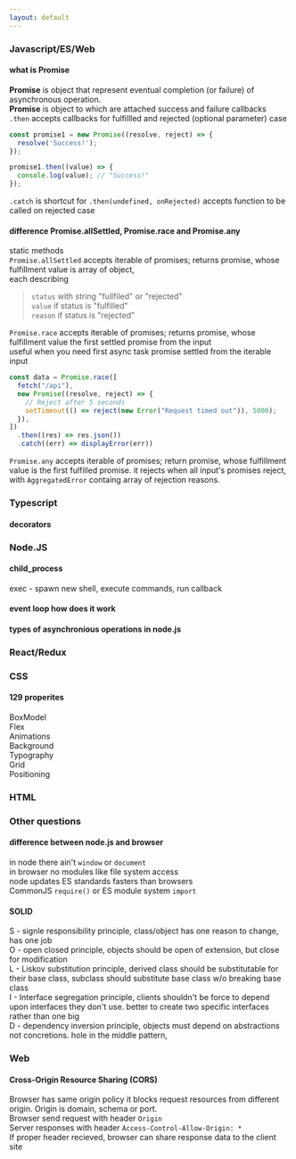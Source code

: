 ```yaml
---
layout: default
---
```


### Javascript/ES/Web  
#### what is Promise  
**Promise** is object that represent eventual completion (or failure) of asynchronous operation.  
**Promise** is object to which are attached success and failure callbacks   
`.then` accepts callbacks for fulfillled and rejected (optional parameter) case  
```js   
const promise1 = new Promise((resolve, reject) => {
  resolve('Success!');
});

promise1.then((value) => {
  console.log(value); // "Success!"
});
```  
`.catch` is shortcut for `.then(undefined, onRejected)`  accepts function to be called on rejected case  



#### difference Promise.allSettled, Promise.race and Promise.any  
static methods  
`Promise.allSettled` accepts iterable of promises; returns promise, whose fulfillment value is array of object,  
each describing  

> `status` with string "fullfiled" or "rejected"  
> `value` if status is "fulfilled"  
> `reason` if status is "rejected"  

`Promise.race` accepts iterable of promises; returns promise, whose fulfillment value the first settled promise from the input  
useful when you need first async task promise settled from the iterable input    
```js  
const data = Promise.race([
  fetch("/api"),
  new Promise((resolve, reject) => {
    // Reject after 5 seconds
    setTimeout(() => reject(new Error("Request timed out")), 5000);
  }),
])
  .then((res) => res.json())
  .catch((err) => displayError(err))
```  
`Promise.any` accepts iterable of promises; return promise, whose fulfillment value is the first fulfilled  promise. it rejects when all input's promises reject, with `AggregatedError` containg array of rejection reasons.  

### Typescript  
#### decorators  


### Node.JS  
#### 
#### child_process  
exec - spawn new shell, execute commands, run callback  


#### event loop how does it work  

#### types of asynchronious operations in node.js  



### React/Redux  



### CSS  
#### 129 properites  
BoxModel  
Flex   
Animations  
Background  
Typography  
Grid  
Positioning  

### HTML  
 

### Other questions  
#### difference between node.js and browser  
in node there ain't `window` or `document`  
in browser no modules like file system access  
node updates ES standards fasters than browsers  
CommonJS `require()` or ES module system `import`  

#### SOLID  
S - signle responsibility principle, class/object has one reason to change, has one job   
O - open closed principle, objects should be open of extension, but close for modification  
L - Liskov substitution principle,  derived class should be substitutable for their base class, subclass should substitute base class w/o breaking base class     
I - Interface segregation principle, clients shouldn't be force to depend upon interfaces they don't use. better to create two specific interfaces rather than one big    
D - dependency inversion  principle, objects must depend on abstractions not concretions. hole in the middle pattern,      


### Web  
#### Cross-Origin Resource Sharing (CORS)  
Browser has same origin policy  it blocks request resources from different origin. Origin is domain, schema or port.  
Browser send request with header `Origin`  
Server responses with header `Access-Control-Allow-Origin: *`  
If proper header recieved, browser can share response data to the client site   
